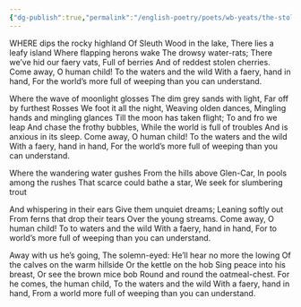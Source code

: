 ```yaml
---
{"dg-publish":true,"permalink":"/english-poetry/poets/wb-yeats/the-stolen-child/"}
---
```



WHERE dips the rocky highland
Of Sleuth Wood in the lake,
There lies a leafy island
Where flapping herons wake
The drowsy water-rats;
There we’ve hid our faery vats,
Full of berries
And of reddest stolen cherries.
Come away, O human child!
To the waters and the wild
With a faery, hand in hand,
For the world’s more full of weeping than you can understand.

Where the wave of moonlight glosses
The dim grey sands with light,
Far off by furthest Rosses
We foot it all the night,
Weaving olden dances,
Mingling hands and mingling glances
Till the moon has taken flight;
To and fro we leap
And chase the frothy bubbles,
While the world is full of troubles
And is anxious in its sleep.
Come away, O human child!
To the waters and the wild
With a faery, hand in hand,
For the world’s more full of weeping than you can understand.

Where the wandering water gushes
From the hills above Glen-Car,
In pools among the rushes
That scarce could bathe a star,
We seek for slumbering trout

And whispering in their ears
Give them unquiet dreams;
Leaning softly out
From ferns that drop their tears
Over the young streams.
Come away, O human child!
To to waters and the wild
With a faery, hand in hand,
For to world’s more full of weeping than you can understand.

Away with us he’s going,
The solemn-eyed:
He’ll hear no more the lowing
Of the calves on the warm hillside
Or the kettle on the hob
Sing peace into his breast,
Or see the brown mice bob
Round and round the oatmeal-chest.
For he comes, the human child,
To the waters and the wild
With a faery, hand in hand,
From a world more full of weeping than you can understand.